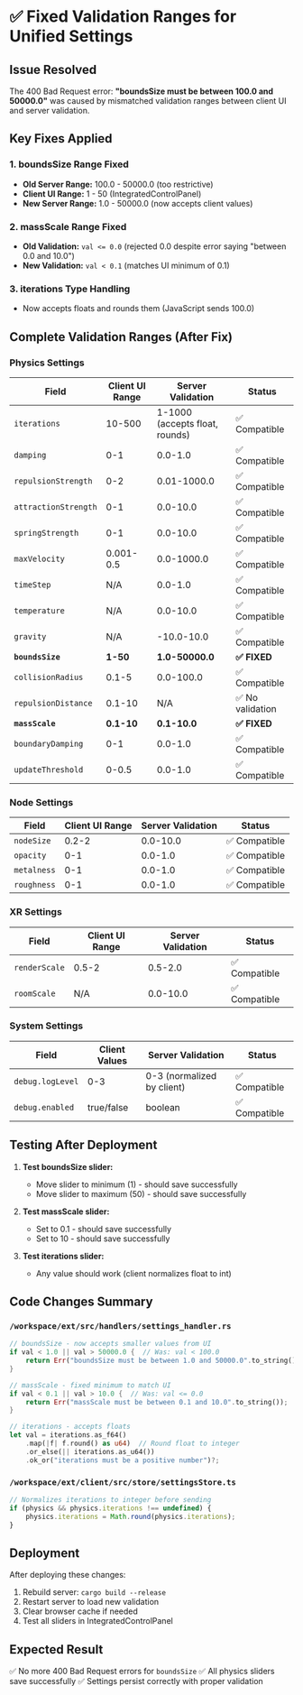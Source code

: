 # ✅ Fixed Validation Ranges for Unified Settings

## Issue Resolved
The 400 Bad Request error: **"boundsSize must be between 100.0 and 50000.0"** was caused by mismatched validation ranges between client UI and server validation.

## Key Fixes Applied

### 1. boundsSize Range Fixed
- **Old Server Range:** 100.0 - 50000.0 (too restrictive)
- **Client UI Range:** 1 - 50 (IntegratedControlPanel)
- **New Server Range:** 1.0 - 50000.0 (now accepts client values)

### 2. massScale Range Fixed  
- **Old Validation:** `val <= 0.0` (rejected 0.0 despite error saying "between 0.0 and 10.0")
- **New Validation:** `val < 0.1` (matches UI minimum of 0.1)

### 3. iterations Type Handling
- Now accepts floats and rounds them (JavaScript sends 100.0)

## Complete Validation Ranges (After Fix)

### Physics Settings

| Field | Client UI Range | Server Validation | Status |
|-------|----------------|-------------------|---------|
| `iterations` | 10-500 | 1-1000 (accepts float, rounds) | ✅ Compatible |
| `damping` | 0-1 | 0.0-1.0 | ✅ Compatible |
| `repulsionStrength` | 0-2 | 0.01-1000.0 | ✅ Compatible |
| `attractionStrength` | 0-1 | 0.0-10.0 | ✅ Compatible |
| `springStrength` | 0-1 | 0.0-10.0 | ✅ Compatible |
| `maxVelocity` | 0.001-0.5 | 0.0-1000.0 | ✅ Compatible |
| `timeStep` | N/A | 0.0-1.0 | ✅ Compatible |
| `temperature` | N/A | 0.0-10.0 | ✅ Compatible |
| `gravity` | N/A | -10.0-10.0 | ✅ Compatible |
| **`boundsSize`** | **1-50** | **1.0-50000.0** | **✅ FIXED** |
| `collisionRadius` | 0.1-5 | 0.0-100.0 | ✅ Compatible |
| `repulsionDistance` | 0.1-10 | N/A | ✅ No validation |
| **`massScale`** | **0.1-10** | **0.1-10.0** | **✅ FIXED** |
| `boundaryDamping` | 0-1 | 0.0-1.0 | ✅ Compatible |
| `updateThreshold` | 0-0.5 | 0.0-1.0 | ✅ Compatible |

### Node Settings

| Field | Client UI Range | Server Validation | Status |
|-------|----------------|-------------------|---------|
| `nodeSize` | 0.2-2 | 0.0-10.0 | ✅ Compatible |
| `opacity` | 0-1 | 0.0-1.0 | ✅ Compatible |
| `metalness` | 0-1 | 0.0-1.0 | ✅ Compatible |
| `roughness` | 0-1 | 0.0-1.0 | ✅ Compatible |

### XR Settings

| Field | Client UI Range | Server Validation | Status |
|-------|----------------|-------------------|---------|
| `renderScale` | 0.5-2 | 0.5-2.0 | ✅ Compatible |
| `roomScale` | N/A | 0.0-10.0 | ✅ Compatible |

### System Settings

| Field | Client Values | Server Validation | Status |
|-------|--------------|-------------------|---------|
| `debug.logLevel` | 0-3 | 0-3 (normalized by client) | ✅ Compatible |
| `debug.enabled` | true/false | boolean | ✅ Compatible |

## Testing After Deployment

1. **Test boundsSize slider:**
   - Move slider to minimum (1) - should save successfully
   - Move slider to maximum (50) - should save successfully

2. **Test massScale slider:**
   - Set to 0.1 - should save successfully
   - Set to 10 - should save successfully

3. **Test iterations slider:**
   - Any value should work (client normalizes float to int)

## Code Changes Summary

### `/workspace/ext/src/handlers/settings_handler.rs`
```rust
// boundsSize - now accepts smaller values from UI
if val < 1.0 || val > 50000.0 {  // Was: val < 100.0
    return Err("boundsSize must be between 1.0 and 50000.0".to_string());
}

// massScale - fixed minimum to match UI
if val < 0.1 || val > 10.0 {  // Was: val <= 0.0
    return Err("massScale must be between 0.1 and 10.0".to_string());
}

// iterations - accepts floats
let val = iterations.as_f64()
    .map(|f| f.round() as u64)  // Round float to integer
    .or_else(|| iterations.as_u64())
    .ok_or("iterations must be a positive number")?;
```

### `/workspace/ext/client/src/store/settingsStore.ts`
```javascript
// Normalizes iterations to integer before sending
if (physics && physics.iterations !== undefined) {
    physics.iterations = Math.round(physics.iterations);
}
```

## Deployment

After deploying these changes:
1. Rebuild server: `cargo build --release`
2. Restart server to load new validation
3. Clear browser cache if needed
4. Test all sliders in IntegratedControlPanel

## Expected Result

✅ No more 400 Bad Request errors for `boundsSize`
✅ All physics sliders save successfully
✅ Settings persist correctly with proper validation